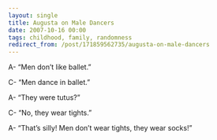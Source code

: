 ```yaml
---
layout: single
title: Augusta on Male Dancers
date: 2007-10-16 00:00
tags: childhood, family, randomness
redirect_from: /post/171859562735/augusta-on-male-dancers
---
```

A- &ldquo;Men don&rsquo;t like ballet.&rdquo;

C- &ldquo;Men dance in ballet.&rdquo;

A- &ldquo;They were tutus?&rdquo;

C- &ldquo;No, they wear tights.&rdquo;

A- &ldquo;That&rsquo;s silly! Men don&rsquo;t wear tights, they wear socks!&rdquo;
